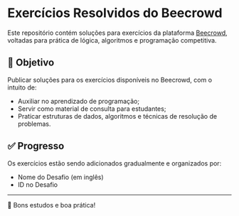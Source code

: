 # Exercícios Resolvidos do Beecrowd

Este repositório contém soluções para exercícios da plataforma [Beecrowd](https://www.beecrowd.com.br/), voltadas para prática de lógica, algoritmos e programação competitiva.

## 🎯 Objetivo

Publicar soluções para os exercícios disponíveis no Beecrowd, com o intuito de:

- Auxiliar no aprendizado de programação;
- Servir como material de consulta para estudantes;
- Praticar estruturas de dados, algoritmos e técnicas de resolução de problemas.


## ✅ Progresso

Os exercícios estão sendo adicionados gradualmente e organizados por:

- Nome do Desafio (em inglês)
- ID no Desafio

---

🚀 Bons estudos e boa prática!
